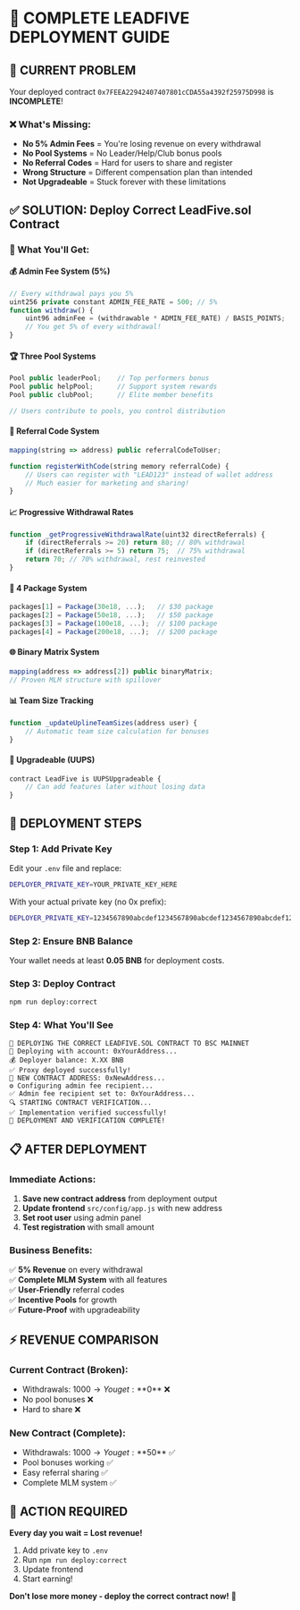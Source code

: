 # 🎯 COMPLETE LEADFIVE DEPLOYMENT GUIDE

## 🚨 CURRENT PROBLEM
Your deployed contract `0x7FEEA22942407407801cCDA55a4392f25975D998` is **INCOMPLETE**!

### ❌ What's Missing:
- **No 5% Admin Fees** = You're losing revenue on every withdrawal
- **No Pool Systems** = No Leader/Help/Club bonus pools
- **No Referral Codes** = Hard for users to share and register
- **Wrong Structure** = Different compensation plan than intended
- **Not Upgradeable** = Stuck forever with these limitations

## ✅ SOLUTION: Deploy Correct LeadFive.sol Contract

### 🎯 What You'll Get:

#### 💰 **Admin Fee System (5%)**
```javascript
// Every withdrawal pays you 5%
uint256 private constant ADMIN_FEE_RATE = 500; // 5%
function withdraw() {
    uint96 adminFee = (withdrawable * ADMIN_FEE_RATE) / BASIS_POINTS;
    // You get 5% of every withdrawal!
}
```

#### 🏆 **Three Pool Systems**
```javascript
Pool public leaderPool;    // Top performers bonus
Pool public helpPool;      // Support system rewards  
Pool public clubPool;      // Elite member benefits

// Users contribute to pools, you control distribution
```

#### 🔗 **Referral Code System**
```javascript
mapping(string => address) public referralCodeToUser;

function registerWithCode(string memory referralCode) {
    // Users can register with "LEAD123" instead of wallet address
    // Much easier for marketing and sharing!
}
```

#### 📈 **Progressive Withdrawal Rates**
```javascript
function _getProgressiveWithdrawalRate(uint32 directReferrals) {
    if (directReferrals >= 20) return 80; // 80% withdrawal
    if (directReferrals >= 5) return 75;  // 75% withdrawal  
    return 70; // 70% withdrawal, rest reinvested
}
```

#### 💎 **4 Package System**
```javascript
packages[1] = Package(30e18, ...);   // $30 package
packages[2] = Package(50e18, ...);   // $50 package
packages[3] = Package(100e18, ...);  // $100 package
packages[4] = Package(200e18, ...);  // $200 package
```

#### 🌐 **Binary Matrix System**
```javascript
mapping(address => address[2]) public binaryMatrix;
// Proven MLM structure with spillover
```

#### 📊 **Team Size Tracking**
```javascript
function _updateUplineTeamSizes(address user) {
    // Automatic team size calculation for bonuses
}
```

#### 🔄 **Upgradeable (UUPS)**
```javascript
contract LeadFive is UUPSUpgradeable {
    // Can add features later without losing data
}
```

## 🚀 DEPLOYMENT STEPS

### **Step 1: Add Private Key**
Edit your `.env` file and replace:
```bash
DEPLOYER_PRIVATE_KEY=YOUR_PRIVATE_KEY_HERE
```
With your actual private key (no 0x prefix):
```bash
DEPLOYER_PRIVATE_KEY=1234567890abcdef1234567890abcdef1234567890abcdef1234567890abcdef
```

### **Step 2: Ensure BNB Balance**
Your wallet needs at least **0.05 BNB** for deployment costs.

### **Step 3: Deploy Contract**
```bash
npm run deploy:correct
```

### **Step 4: What You'll See**
```
🚀 DEPLOYING THE CORRECT LEADFIVE.SOL CONTRACT TO BSC MAINNET
📍 Deploying with account: 0xYourAddress...
💰 Deployer balance: X.XX BNB
✅ Proxy deployed successfully!
📍 NEW CONTRACT ADDRESS: 0xNewAddress...
⚙️ Configuring admin fee recipient...
✅ Admin fee recipient set to: 0xYourAddress...
🔍 STARTING CONTRACT VERIFICATION...
✅ Implementation verified successfully!
🎉 DEPLOYMENT AND VERIFICATION COMPLETE!
```

## 📋 AFTER DEPLOYMENT

### **Immediate Actions:**
1. **Save new contract address** from deployment output
2. **Update frontend** `src/config/app.js` with new address
3. **Set root user** using admin panel
4. **Test registration** with small amount

### **Business Benefits:**
✅ **5% Revenue** on every withdrawal  
✅ **Complete MLM System** with all features  
✅ **User-Friendly** referral codes  
✅ **Incentive Pools** for growth  
✅ **Future-Proof** with upgradeability  

## ⚡ REVENUE COMPARISON

### Current Contract (Broken):
- Withdrawals: $1000 → You get: **$0** ❌
- No pool bonuses ❌
- Hard to share ❌

### New Contract (Complete):
- Withdrawals: $1000 → You get: **$50** ✅
- Pool bonuses working ✅  
- Easy referral sharing ✅
- Complete MLM system ✅

## 🚨 ACTION REQUIRED

**Every day you wait = Lost revenue!**

1. Add private key to `.env`
2. Run `npm run deploy:correct`  
3. Update frontend
4. Start earning!

**Don't lose more money - deploy the correct contract now!** 🚀
